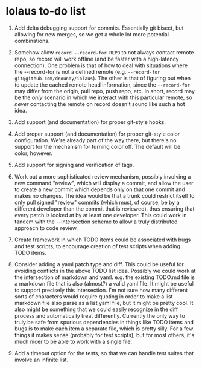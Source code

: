 # Iolaus to-do list

1. Add delta debugging support for commits.  Essentially git bisect,
   but allowing for new merges, so we get a whole lot more potential
   combinations.

2. Somehow allow `record --record-for REPO` to not always contact
   remote repo, so record will work offline (and be faster with a
   high-latency connection).  One problem is that of how to deal with
   situations where the --record-for is not a defined remote
   (e.g. `--record-for git@github.com/droundy/iolaus`).  The other is
   that of figuring out when to update the cached remote head
   information, since the `--record-for` may differ from the origin,
   pull repo, push repo, etc.  In short, record may be the *only*
   scenario in which we interact with this particular remote, so
   *never* contacting the remote on record doesn't sound like such a
   hot idea.

3. Add support (and documentation) for proper git-style hooks.

4. Add proper support (and documentation) for proper git-style color
   configuration.  We're already part of the way there, but there's no
   support for the mechanism for turning color off.  The default will
   be color, however.

5. Add support for signing and verification of tags.

6. Work out a more sophisticated review mechanism, possibly involving
   a new command "review", which will display a commit, and allow the
   user to create a new commit which depends only on that one commit
   and makes no changes.  The idea would be that a trunk could
   restrict itself to only pull signed "review" commits (which must,
   of course, be by a different developer than the commit that is
   reviewed), thus ensuring that every patch is looked at by at least
   one developer.  This could work in tandem with the --intersection
   scheme to allow a truly distributed approach to code review.

7. Create framework in which TODO items could be associated with bugs
   and test scripts, to encourage creation of test scripts when adding
   TODO items.

8. Consider adding a yaml patch type and diff.  This could be useful
   for avoiding conflicts in the above TODO list idea.  Possibly we
   could work at the intersection of markdown and yaml.  e.g. the
   existing TODO.md file is a markdown file that is also (almost?) a
   valid yaml file.  It might be useful to support precisely this
   intersection.  I'm not sure how many different sorts of characters
   would require quoting in order to make a list markdown file also
   parse as a list yaml file, but it might be pretty cool.  It also
   might be something that we could easily recognize in the diff
   process and automatically treat differently.  Currently the only
   way to truly be safe from spurious dependencies in things like TODO
   items and bugs is to make each item a separate file, which is
   pretty silly.  For a few things it makes sense (probably for test
   scripts), but for most others, it's much nicer to be able to work
   with a single file.

9. Add a timeout option for the tests, so that we can handle test
   suites that involve an infinite list.
